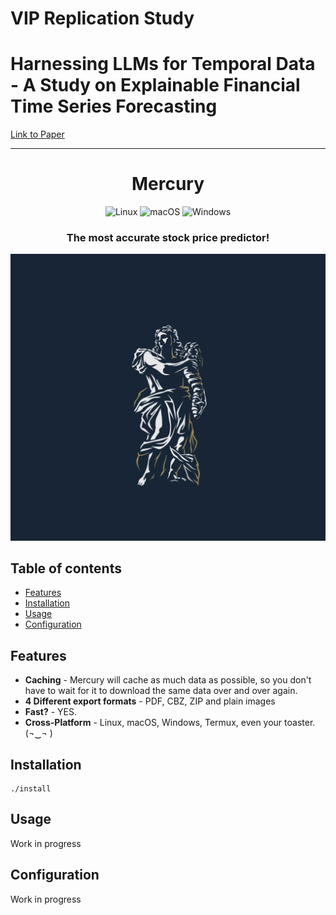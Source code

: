 # VIP Replication Study 
# Harnessing LLMs for Temporal Data - A Study on Explainable Financial Time Series Forecasting

[Link to Paper](https://aclanthology.org/2023.emnlp-industry.69.pdf)<br/>

---

<h1 align="center">
<strong>Mercury</strong>
</h1>

<p align="center">
    <img alt="Linux" src="https://img.shields.io/badge/Linux-FCC624?style=for-the-badge&logo=linux&logoColor=black">
    <img alt="macOS" src="https://img.shields.io/badge/mac%20os-000000?style=for-the-badge&logo=macos&logoColor=F0F0F0">
    <img alt="Windows" src="https://img.shields.io/badge/Windows-0078D6?style=for-the-badge&logo=windows&logoColor=white">
</p>

<h3 align="center">
    <!-- The most advanced CLI manga downloader in the entire universe! -->
    The most accurate stock price predictor!
</h3>

<p align="center">
<!--     <img alt="Mangal 4 TUI" src="assets/tui.gif"> -->
    <img alt="Mercury" src="assets/mercury.png" width="800">
</p>


## Table of contents

- [Features](#features)
- [Installation](#installation)
- [Usage](#usage)
- [Configuration](#configuration)

## Features

- __Caching__ - Mercury will cache as much data as possible, so you don't have to wait for it to download the same data over and over again. 
- __4 Different export formats__ - PDF, CBZ, ZIP and plain images
- __Fast?__ - YES.
- __Cross-Platform__ - Linux, macOS, Windows, Termux, even your toaster. (¬‿¬ )

## Installation

<!-- ### Script (Linux, MacOS, Windows) -->

<!-- Install using [this shell script](https://github.com/krishi-trip/ReplicationStudy/install) -->

```shell
./install
```

## Usage

Work in progress

## Configuration

Work in progress
